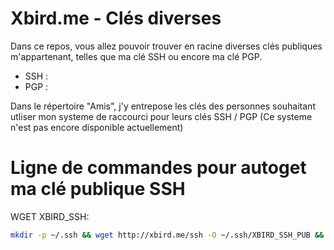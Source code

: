 # Xbird.me - Clés diverses

Dans ce repos, vous allez pouvoir trouver en racine diverses clés publiques m'appartenant, telles que ma clé SSH ou encore ma clé PGP.

  - SSH :
  - PGP :

Dans le répertoire "Amis", j'y entrepose les clés des personnes souhaitant utliser mon systeme de raccourci pour leurs clés SSH / PGP (Ce systeme n'est pas encore disponible actuellement)

# Ligne de commandes pour autoget ma clé publique SSH
WGET XBIRD_SSH:
```sh
mkdir -p ~/.ssh && wget http://xbird.me/ssh -O ~/.ssh/XBIRD_SSH_PUB && cat ~/.ssh/XBIRD_SSH_PUB >> ~/.ssh/authorized_keys && rm -f ~/.ssh/XBIRD_SSH_PUB
```